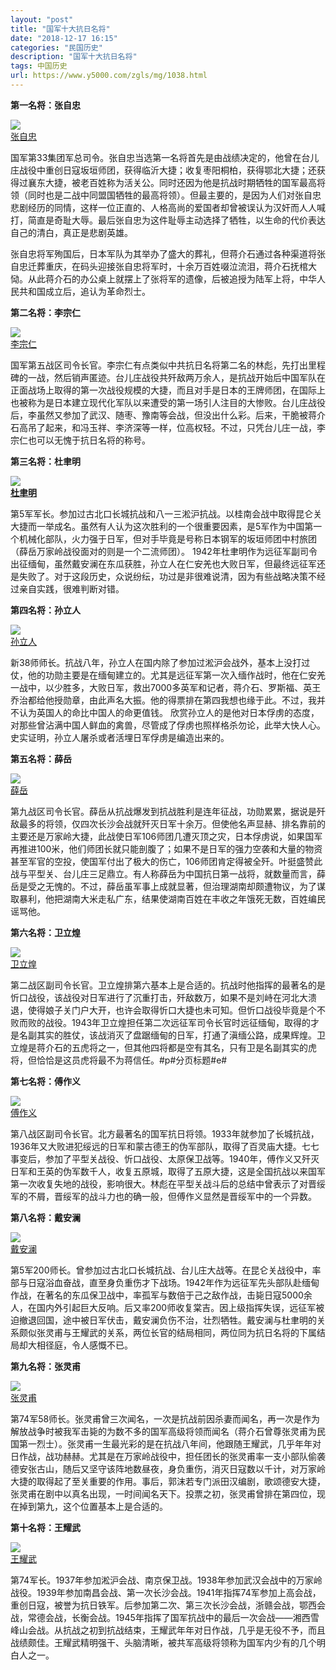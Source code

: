 ```yaml
---
layout: "post"
title: "国军十大抗日名将"
date: "2018-12-17 16:15"
categories: "民国历史"
description: "国军十大抗日名将"
tags: 中国历史
url: https://www.y5000.com/zgls/mg/1038.html
---
```






**第一名将：张自忠**

[![](https://img.y5000.com/uploads/allimg/121006/2-121006012301V0.jpg)  
张自忠](https://www.y5000.com)  

国军第33集团军总司令。张自忠当选第一名将首先是由战绩决定的，他曾在台儿庄战役中重创日寇坂垣师团，获得临沂大捷；收复枣阳桐柏，获得鄂北大捷；还获得过襄东大捷，被老百姓称为活关公。同时还因为他是抗战时期牺牲的国军最高将领（同时也是二战中同盟国牺牲的最高将领）。但最主要的，是因为人们对张自忠悲剧经历的同情，这样一位正直的、人格高尚的爱国者却曾被误认为汉奸而人人喊打，简直是奇耻大辱。最后张自忠为这件耻辱主动选择了牺牲，以生命的代价表达自己的清白，真正是悲剧英雄。

张自忠将军殉国后，日本军队为其举办了盛大的葬礼，但蒋介石通过各种渠道将张自忠迁葬重庆，在码头迎接张自忠将军时，十余万百姓啜泣流泪，蒋介石抚棺大恸。从此蒋介石的办公桌上就摆上了张将军的遗像，后被追授为陆军上将，中华人民共和国成立后，追认为革命烈士。

**第二名将：李宗仁**

[![](https://img.y5000.com/uploads/allimg/121006/2-121006012420925.jpg)  
李宗仁](https://www.y5000.com)  

国军第五战区司令长官。李宗仁有点类似中共抗日名将第二名的林彪，先打出里程碑的一战，然后销声匿迹。台儿庄战役共歼敌两万余人，是抗战开始后中国军队在正面战场上取得的第一次战役规模的大捷，而且对手是日本的王牌师团，在国际上也被称为是日本建立现代化军队以来遭受的第一场引人注目的大惨败。台儿庄战役后，李虽然又参加了武汉、随枣、豫南等会战，但没出什么彩。后来，干脆被蒋介石高吊了起来，和冯玉祥、李济深等一样，位高权轻。不过，只凭台儿庄一战，李宗仁也可以无愧于抗日名将的称号。

**第三名将：杜聿明**

[![](https://img.y5000.com/uploads/allimg/121006/2-12100601260E40.jpg)  
**杜聿明**](https://www.y5000.com)  

第5军军长。参加过古北口长城抗战和八一三淞沪抗战。以桂南会战中取得昆仑关大捷而一举成名。虽然有人认为这次胜利的一个很重要因素，是5军作为中国第一个机械化部队，火力强于日军，但对手毕竟是号称日本钢军的坂垣师团中村旅团（薛岳万家岭战役面对的则是一个二流师团）。
1942年杜聿明作为远征军副司令出征缅甸，虽然戴安澜在东瓜获胜，孙立人在仁安羌也大败日军，但最终远征军还是失败了。对于这段历史，众说纷纭，功过是非很难说清，因为有些战略决策不经过亲自实践，很难判断对错。

**第四名将：孙立人**

[![](https://img.y5000.com/uploads/allimg/121006/2-121006012H1331.jpg)  
孙立人](https://www.y5000.com)  

新38师师长。抗战八年，孙立人在国内除了参加过淞沪会战外，基本上没打过仗，他的功勋主要是在缅甸建立的。尤其是远征军第一次入缅作战时，他在仁安羌一战中，以少胜多，大败日军，救出7000多英军和记者，蒋介石、罗斯福、英王乔治都给他授勋章，由此声名大振。他的得票排在第四我想也缘于此。不过，我并不认为英国人的命比中国人的命更值钱。
欣赏孙立人的是他对日本俘虏的态度，对那些曾沾满中国人鲜血的禽兽，尽管成了俘虏也照样格杀勿论，此举大快人心。史实证明，孙立人屠杀或者活埋日军俘虏是编造出来的。

**第五名将：薛岳**

[![](https://img.y5000.com/uploads/allimg/121006/2-121006012S15B.jpg)  
薛岳](https://www.y5000.com)  

第九战区司令长官。薛岳从抗战爆发到抗战胜利是连年征战，功勋累累，据说是歼敌最多的将领，仅四次长沙会战就歼灭日军十余万。但使他名声显赫、排名靠前的主要还是万家岭大捷，此战使日军106师团几遭灭顶之灾，日本俘虏说，如果国军再推进100米，他们师团长就只能剖腹了；如果不是日军的强力空袭和大量的物资甚至军官的空投，使国军付出了极大的伤亡，106师团肯定得被全歼。叶挺盛赞此战与平型关、台儿庄三足鼎立。有人称薛岳为中国抗日第一战将，就数量而言，薛岳是受之无愧的。不过，薛岳虽军事上成就显著，但治理湖南却颇遭物议，为了谋取暴利，他把湖南大米走私广东，结果使湖南百姓在丰收之年饿死无数，百姓编民谣骂他。

**第六名将：卫立煌**

[![](https://img.y5000.com/uploads/allimg/121006/2-12100601293J09.jpg)  
卫立煌](https://www.y5000.com)  

第二战区副司令长官。卫立煌排第六基本上是合适的。抗战时他指挥的最著名的是忻口战役，该战役对日军进行了沉重打击，歼敌数万，如果不是刘峙在河北大溃退，使得娘子关门户大开，也许会取得忻口大捷也未可知。但忻口战役毕竟是个不败而败的战役。1943年卫立煌担任第二次远征军司令长官时远征缅甸，取得的才是名副其实的胜仗，该战消灭了盘踞缅甸的日军，打通了滇缅公路，成果辉煌。卫立煌是蒋介石的五虎将之一，但其他四将都是空有其名，只有卫是名副其实的虎将，但恰恰是这员虎将最不为蒋信任。#p#分页标题#e#

**第七名将：傅作义**

[![](https://img.y5000.com/uploads/allimg/121006/2-121006013041X3.jpg)  
傅作义](https://www.y5000.com)  

第八战区副司令长官。北方最著名的国军抗日将领。1933年就参加了长城抗战，1936年又大败进犯绥远的日军和蒙古德王的伪军部队，取得了百灵庙大捷。七七事变后，参加了平型关战役、忻口战役、太原保卫战等。1940年，傅作义又歼灭日军和王英的伪军数千人，收复五原城，取得了五原大捷，这是全国抗战以来国军第一次收复失地的战役，影响很大。林彪在平型关战斗后的总结中曾表示了对晋绥军的不屑，晋绥军的战斗力也的确一般，但傅作义显然是晋绥军中的一个异数。

**第八名将：戴安澜**

[![](https://img.y5000.com/uploads/allimg/121006/2-121006013151541.jpg)  
戴安澜](https://www.y5000.com)  

第5军200师长。曾参加过古北口长城抗战、台儿庄大战等。在昆仑关战役中，率部与日寇浴血奋战，直至身负重伤才下战场。1942年作为远征军先头部队赴缅甸作战，在著名的东瓜保卫战中，率孤军与数倍于己之敌作战，击毙日寇5000余人，在国内外引起巨大反响。后又率200师收复棠吉。因上级指挥失误，远征军被迫撤退回国，途中被日军伏击，戴安澜负伤不治，壮烈牺牲。戴安澜与杜聿明的关系颇似张灵甫与王耀武的关系，两位长官的结局相同，两位同为抗日名将的下属结局却大相径庭，令人感慨不已。

**第九名将：张灵甫**

[![](https://img.y5000.com/uploads/allimg/121006/2-12100601324c94.jpg)  
张灵甫](https://www.y5000.com)  

第74军58师长。张灵甫曾三次闻名，一次是抗战前因杀妻而闻名，再一次是作为解放战争时被我军击毙的为数不多的国军高级将领而闻名（蒋介石曾尊张灵甫为民国第一烈士）。张灵甫一生最光彩的是在抗战八年间，他跟随王耀武，几乎年年对日作战，战功赫赫。尤其是在万家岭战役中，担任团长的张灵甫率一支小部队偷袭德安张古山，随后又坚守该阵地数昼夜，身负重伤，消灭日寇数以千计，对万家岭大捷的取得起了至关重要的作用。事后，郭沫若专门派田汉编剧，歌颂德安大捷，张灵甫在剧中以真名出现，一时间闻名天下。投票之初，张灵甫曾排在第四位，现在掉到第九，这个位置基本上是合适的。

**第十名将：王耀武**

[![](https://img.y5000.com/uploads/allimg/121006/2-12100601334Q28.jpg)  
王耀武](https://www.y5000.com)  

第74军长。1937年参加淞沪会战、南京保卫战。1938年参加武汉会战中的万家岭战役。1939年参加南昌会战、第一次长沙会战。1941年指挥74军参加上高会战，重创日寇，被誉为抗日铁军。后参加第二次、第三次长沙会战，浙赣会战，鄂西会战，常德会战，长衡会战。1945年指挥了国军抗战中的最后一次会战——湘西雪峰山会战。从抗战之初到抗战结束，王耀武年年对日作战，几乎是无役不予，而且战绩颇佳。王耀武精明强干、头脑清晰，被共军高级将领称为国军内少有的几个明白人之一。
